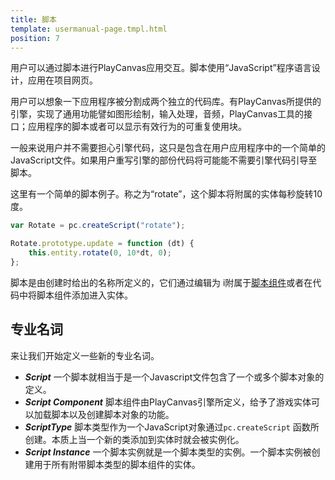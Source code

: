 ```yaml
---
title: 脚本
template: usermanual-page.tmpl.html
position: 7
---
```


用户可以通过脚本进行PlayCanvas应用交互。脚本使用“JavaScript”程序语言设计，应用在项目网页。

用户可以想象一下应用程序被分割成两个独立的代码库。有PlayCanvas所提供的引擎，实现了通用功能譬如图形绘制，输入处理，音频，PlayCanvas工具的接口；应用程序的脚本或者可以显示有效行为的可重复使用块。

一般来说用户并不需要担心引擎代码，这只是包含在用户应用程序中的一个简单的JavaScript文件。如果用户重写引擎的部份代码将可能能不需要引擎代码引导至脚本。

这里有一个简单的脚本例子。称之为“rotate”，这个脚本将附属的实体每秒旋转10度。

```javascript
var Rotate = pc.createScript("rotate");

Rotate.prototype.update = function (dt) {
    this.entity.rotate(0, 10*dt, 0);
};
```

脚本是由创建时给出的名称所定义的，它们通过编辑为 i附属于[脚本组件][1]或者在代码中将脚本组件添加进入实体。

## 专业名词

来让我们开始定义一些新的专业名词。

* ***Script*** 一个脚本就相当于是一个Javascript文件包含了一个或多个脚本对象的定义。
* ***Script Component*** 脚本组件由PlayCanvas引擎所定义，给予了游戏实体可以加载脚本以及创建脚本对象的功能。
* ***ScriptType*** 脚本类型作为一个JavaScript对象通过`pc.createScript` 函数所创建。本质上当一个新的类添加到实体时就会被实例化。
* ***Script Instance*** 一个脚本实例就是一个脚本类型的实例。一个脚本实例被创建用于所有附带脚本类型的脚本组件的实体。

[1]: /user-manual/packs/components/script/

